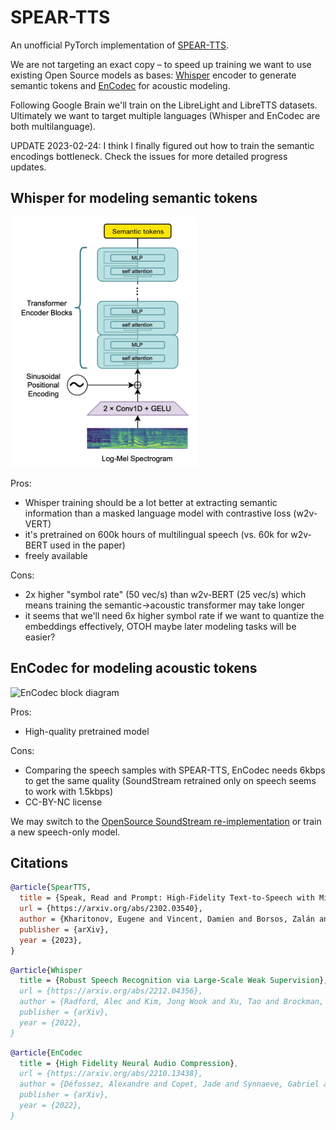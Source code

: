 # SPEAR-TTS

An unofficial PyTorch implementation of [SPEAR-TTS](https://google-research.github.io/seanet/speartts/examples/).

We are not targeting an exact copy – to speed up training we want to use existing Open Source models as bases:
[Whisper](https://github.com/openai/whisper) encoder to generate semantic tokens and [EnCodec](https://github.com/facebookresearch/encodec) for acoustic modeling.

Following Google Brain we'll train on the LibreLight and LibreTTS datasets. Ultimately
we want to target multiple languages (Whisper and EnCodec are both multilanguage).

UPDATE 2023-02-24: I think I finally figured out how to train the semantic encodings bottleneck. Check the issues for more detailed progress updates.

## Whisper for modeling semantic tokens

![Using Whisper for semantic token extraction diagram](whisper-block.png)

Pros:
 
 - Whisper training should be a lot better at extracting semantic information than a masked language model with
   contrastive loss (w2v-VERT)
 - it's pretrained on 600k hours of multilingual speech (vs. 60k for w2v-BERT used in the paper)
 - freely available

Cons:

 - 2x higher "symbol rate" (50 vec/s) than w2v-BERT (25 vec/s) which means training the semantic->acoustic transformer
   may take longer
 - it seems that we'll need 6x higher symbol rate if we want to quantize the embeddings effectively, OTOH maybe later modeling tasks will be easier?

## EnCodec for modeling acoustic tokens

![EnCodec block diagram](https://github.com/facebookresearch/encodec/raw/main/architecture.png)

Pros:

 - High-quality pretrained model

Cons:

 - Comparing the speech samples with SPEAR-TTS, EnCodec needs 6kbps to get the same quality
   (SoundStream retrained only on speech seems to work with 1.5kbps)
 - CC-BY-NC license

We may switch to the [OpenSource SoundStream re-implementation](https://github.com/lucidrains/audiolm-pytorch/blob/main/audiolm_pytorch/soundstream.py) or train a new speech-only model.

## Citations

```bibtex
@article{SpearTTS,
  title = {Speak, Read and Prompt: High-Fidelity Text-to-Speech with Minimal Supervision},
  url = {https://arxiv.org/abs/2302.03540},
  author = {Kharitonov, Eugene and Vincent, Damien and Borsos, Zalán and Marinier, Raphaël and Girgin, Sertan and Pietquin, Olivier and Sharifi, Matt and Tagliasacchi, Marco and Zeghidour, Neil},
  publisher = {arXiv},
  year = {2023},
}
```

```bibtex
@article{Whisper
  title = {Robust Speech Recognition via Large-Scale Weak Supervision},
  url = {https://arxiv.org/abs/2212.04356},
  author = {Radford, Alec and Kim, Jong Wook and Xu, Tao and Brockman, Greg and McLeavey, Christine and Sutskever, Ilya},
  publisher = {arXiv},  
  year = {2022},
}
```

```bibtex
@article{EnCodec
  title = {High Fidelity Neural Audio Compression},
  url = {https://arxiv.org/abs/2210.13438},
  author = {Défossez, Alexandre and Copet, Jade and Synnaeve, Gabriel and Adi, Yossi},
  publisher = {arXiv},
  year = {2022},
}
```
